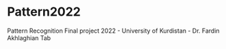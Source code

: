 # Pattern2022
Pattern Recognition Final project 2022 - University of Kurdistan - Dr. Fardin Akhlaghian Tab

